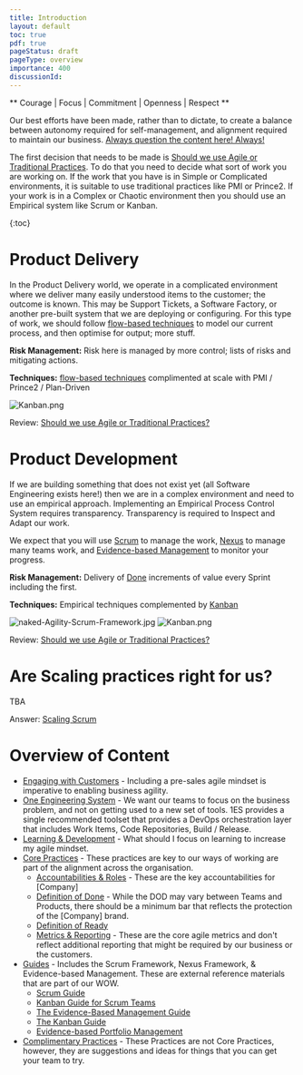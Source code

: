 ```yaml
---
title: Introduction
layout: default
toc: true
pdf: true
pageStatus: draft
pageType: overview
importance: 400
discussionId: 
---
```


\*\* Courage \| Focus \| Commitment \| Openness \| Respect \*\*

Our best efforts have been made, rather than to dictate, to create a balance between autonomy required for self-management, and alignment required to maintain our business. [Always question the content here! Always!](#communities-%26-contributing)

The first decision that needs to be made is [Should we use Agile or Traditional Practices](/Should-we-use-Agile-or-Traditional-Practices?). To do that you need to decide what sort of work you are working on. If the work that you have is in Simple or Complicated environments, it is suitable to use traditional practices like PMI or Prince2. If your work is in a Complex or Chaotic environment then you should use an Empirical system like Scrum or Kanban.

{:toc}

# Product Delivery

In the Product Delivery world, we operate in a complicated environment where we deliver many easily understood items to the customer; the outcome is known. This may be Support Tickets, a Software Factory, or another pre-built system that we are deploying or configuring. For this type of work, we should follow [flow-based techniques](/Guides/Kanban-Guide) to model our current process, and then optimise for output; more stuff.

**Risk Management:** Risk here is managed by more control; lists of risks and mitigating actions.

**Techniques:** [flow-based techniques](/Guides/Kanban-Guide.md) complimented at scale with PMI / Prince2 / Plan-Driven

![Kanban.png](/.attachments/image-c5fa543d-4bd1-4b56-a435-1780a68bd9ec.png)

Review: [Should we use Agile or Traditional Practices?](/Should-we-use-Agile-or-Traditional-Practices.md?)

# Product Development

If we are building something that does not exist yet (all Software Engineering exists here!) then we are in a complex environment and need to use an empirical approach. Implementing an Empirical Process Control System requires transparency. Transparency is required to Inspect and Adapt our work.

We expect that you will use [Scrum](/Guides/Scrum-Guide.md) to manage the work, [Nexus](/Guides/Nexus-Framework.md) to manage many teams work, and [Evidence-based Management](/Guides/Evidence-Based-Management-Guide.md) to monitor your progress.

**Risk Management:** Delivery of [Done](/Core-Practices/Definition-of-Done-(DoD)) increments of value every Sprint including the first.

**Techniques:** Empirical techniques complemented by [Kanban](/Guides/Kanban-Guide.md)

![naked-Agility-Scrum-Framework.jpg](/.attachments/naked-Agility-Scrum-Framework-0b27c2ff-5272-443f-a9c0-db5c8ac878c4.jpg) ![Kanban.png](/.attachments/image-c5fa543d-4bd1-4b56-a435-1780a68bd9ec.png)

Review: [Should we use Agile or Traditional Practices?](/Should-we-use-Agile-or-Traditional-Practices.md)

# Are Scaling practices right for us?

TBA

Answer: [Scaling Scrum](/Scaling-Scrum.md)

# Overview of Content

-   [Engaging with Customers](/Engaging-with-Customers.md) - Including a pre-sales agile mindset is imperative to enabling business agility.
-   [One Engineering System](/One-Engineering-System-%2D-1ES-(Tools)) - We want our teams to focus on the business problem, and not on getting used to a new set of tools. 1ES provides a single recommended toolset that provides a DevOps orchestration layer that includes Work Items, Code Repositories, Build / Release.
-   [Learning & Development](/Learning-&-Development.md) - What should I focus on learning to increase my agile mindset.
-   [Core Practices](/Core-Practices) - These practices are key to our ways of working are part of the alignment across the organisation.
    -   [Accountabilities & Roles](/Core-Practices/Accountabilities.md) - These are the key accountabilities for [Company]
    -   [Definition of Done](/Core-Practices/Definition-of-Done-(DoD).md) - While the DOD may vary between Teams and Products, there should be a minimum bar that reflects the protection of the [Company] brand.
    -   [Definition of Ready](/Core-Practices/Definition-of-Ready-(DoR).md)
    -   [Metrics & Reporting](/Core-Practices/Metrics-&-Reports) - These are the core agile metrics and don't reflect additional reporting that might be required by our business or the customers.
-   [Guides](/Guides) - Includes the Scrum Framework, Nexus Framework, & Evidence-based Management. These are external reference materials that are part of our WOW.
    -   [Scrum Guide](/Guides/Scrum-Guide)
    -   [Kanban Guide for Scrum Teams](/Guides/Kanban-Guide-for-Scrum-Teams.md)
    -   [The Evidence-Based Management Guide](/Guides/Evidence%2DBased-Management-Guide.md)
    -   [The Kanban Guide](/Guides/Kanban-Guide)
    -   [Evidence-based Portfolio Management](/Guides/Evidence%2Dbased-Portfolio-Management.md)
-   [Complimentary Practices](/Complementary-Practices.md) - These Practices are not Core Practices, however, they are suggestions and ideas for things that you can get your team to try.


